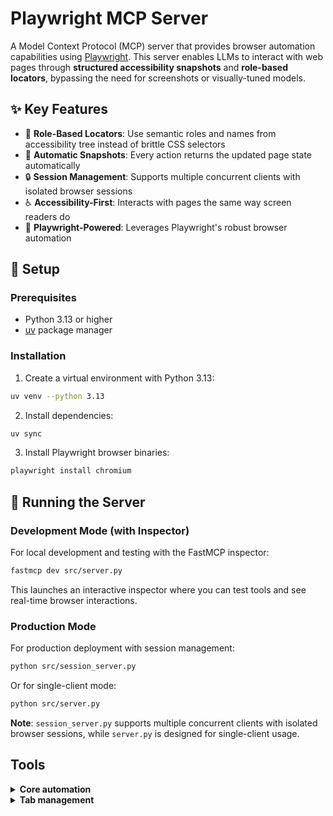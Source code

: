 # Playwright MCP Server

A Model Context Protocol (MCP) server that provides browser automation capabilities using [Playwright](https://playwright.dev). This server enables LLMs to interact with web pages through **structured accessibility snapshots** and **role-based locators**, bypassing the need for screenshots or visually-tuned models.

## ✨ Key Features

- 🎯 **Role-Based Locators**: Use semantic roles and names from accessibility tree instead of brittle CSS selectors
- 📸 **Automatic Snapshots**: Every action returns the updated page state automatically
- 🔒 **Session Management**: Supports multiple concurrent clients with isolated browser sessions
- ♿ **Accessibility-First**: Interacts with pages the same way screen readers do
- 🚀 **Playwright-Powered**: Leverages Playwright's robust browser automation

## 🚀 Setup

### Prerequisites

- Python 3.13 or higher
- [uv](https://github.com/astral-sh/uv) package manager

### Installation

1. Create a virtual environment with Python 3.13:
```bash
uv venv --python 3.13
```

2. Install dependencies:
```bash
uv sync
```

3. Install Playwright browser binaries:
```bash
playwright install chromium
```

## 🏃 Running the Server

### Development Mode (with Inspector)

For local development and testing with the FastMCP inspector:

```bash
fastmcp dev src/server.py
```

This launches an interactive inspector where you can test tools and see real-time browser interactions.

### Production Mode

For production deployment with session management:

```bash
python src/session_server.py
```

Or for single-client mode:

```bash
python src/server.py
```

**Note**: `session_server.py` supports multiple concurrent clients with isolated browser sessions, while `server.py` is designed for single-client usage.

## Tools

<details>
<summary><b>Core automation</b></summary>


- **browser_click**
  - Title: Click
  - Description: Perform click on a web page
  - Parameters:
    - `element` (string): Human-readable element description
    - `locator` (ElementLocator): Element locator - either AriaLabel with `role` and `name` fields, or Selector with `selector` field
    - `nth` (number, optional): Zero-based index when multiple elements match (e.g., nth=0 for first, nth=1 for second)
    - `double_click` (boolean, optional): Whether to perform a double click instead of a single click
    - `button` (string, optional): Button to click (left, right, middle), defaults to left
    - `modifiers` (array, optional): Modifier keys to press (Alt, Control, Meta, Shift)
  - Read-only: **false**

- **browser_close**
  - Title: Close browser
  - Description: Close the browser and clean up all resources
  - Parameters: None
  - Read-only: **false**

- **browser_drag**
  - Title: Drag mouse
  - Description: Perform drag and drop between two elements
  - Parameters:
    - `start_element` (string): Human-readable source element description
    - `start_locator` (ElementLocator): Source element locator - either AriaLabel with `role` and `name` fields, or Selector with `selector` field
    - `start_nth` (number, optional): Zero-based index for source element when multiple match
    - `end_element` (string): Human-readable target element description
    - `end_locator` (ElementLocator): Target element locator - either AriaLabel with `role` and `name` fields, or Selector with `selector` field
    - `end_nth` (number, optional): Zero-based index for target element when multiple match
  - Read-only: **false**

- **browser_file_upload**
  - Title: Upload files
  - Description: Upload one or multiple files
  - Parameters:
    - `paths` (array, optional): Absolute paths to files to upload. If omitted, file chooser is cancelled.
  - Read-only: **false**

- **browser_fill_form**
  - Title: Fill form
  - Description: Fill multiple form fields
  - Parameters:
    - `fields` (array): List of FormField objects, each with `element` (string), `value` (string), `locator` (ElementLocator), and optional `nth` (number)
  - Read-only: **false**

- **browser_get_html**
  - Title: Get HTML content
  - Description: Get HTML content for debugging when locators fail
  - Parameters:
    - `selector` (string, optional): CSS selector to get HTML from (defaults to body)
    - `max_length` (number, optional): Maximum characters to return (default 50000)
    - `filter_tags` (array, optional): List of tag names to remove (e.g., ['script', 'style']). Defaults to ['script']
  - Read-only: **true**

- **browser_hover**
  - Title: Hover mouse
  - Description: Hover over element on page
  - Parameters:
    - `element` (string): Human-readable element description
    - `locator` (ElementLocator): Element locator - either AriaLabel with `role` and `name` fields, or Selector with `selector` field
    - `nth` (number, optional): Zero-based index when multiple elements match (e.g., nth=0 for first, nth=1 for second)
  - Read-only: **false**

- **browser_navigate**
  - Title: Navigate to a URL
  - Description: Navigate to a URL
  - Parameters:
    - `url` (string): The URL to navigate to
  - Read-only: **false**

- **browser_navigate_back**
  - Title: Go back
  - Description: Go back to the previous page
  - Parameters: None
  - Read-only: **false**

- **browser_open**
  - Title: Open browser
  - Description: Open a new browser instance
  - Parameters: None
  - Read-only: **false**

- **browser_press_key**
  - Title: Press a key
  - Description: Press a key on the keyboard
  - Parameters:
    - `key` (string): Name of the key to press or a character to generate, such as `ArrowLeft` or `a`
  - Read-only: **false**

- **browser_resize**
  - Title: Resize browser window
  - Description: Resize the browser window
  - Parameters:
    - `width` (number): Width of the browser window
    - `height` (number): Height of the browser window
  - Read-only: **false**

- **browser_search**
  - Title: Search on Google
  - Description: Search for a topic using Google search
  - Parameters:
    - `query` (string): The search query or topic to search for
  - Read-only: **false**

- **browser_select_option**
  - Title: Select option
  - Description: Select an option in a dropdown
  - Parameters:
    - `element` (string): Human-readable element description
    - `values` (array): Array of values to select in the dropdown
    - `locator` (ElementLocator): Element locator - either AriaLabel with `role` and `name` fields, or Selector with `selector` field
    - `nth` (number, optional): Zero-based index when multiple elements match (e.g., nth=0 for first, nth=1 for second)
  - Read-only: **false**

- **browser_snapshot**
  - Title: Page snapshot
  - Description: Capture accessibility snapshot of the current page
  - Parameters: None
  - Read-only: **true**

- **browser_take_screenshot**
  - Title: Take a screenshot
  - Description: Take a screenshot of the current page
  - Parameters:
    - `type` (string, optional): Image format (png or jpeg). Default is png.
    - `element` (string, optional): Human-readable element description
    - `ref` (string, optional): Exact target element reference (CSS selector) from the page snapshot
    - `full_page` (boolean, optional): Take screenshot of full scrollable page
  - Read-only: **true**

- **browser_type**
  - Title: Type text
  - Description: Type text into editable element
  - Parameters:
    - `element` (string): Human-readable element description
    - `text` (string): Text to type into the element
    - `locator` (ElementLocator): Element locator - either AriaLabel with `role` and `name` fields, or Selector with `selector` field
    - `nth` (number, optional): Zero-based index when multiple elements match (e.g., nth=0 for first, nth=1 for second)
    - `submit` (boolean, optional): Whether to submit (press Enter after)
    - `slowly` (boolean, optional): Whether to type one character at a time
  - Read-only: **false**

</details>

<details>
<summary><b>Tab management</b></summary>

- **browser_tabs**
  - Title: Manage tabs
  - Description: List, create, close, or select a browser tab
  - Parameters:
    - `action` (string): Operation to perform (list, create, close, select)
    - `index` (number, optional): Tab index for close/select operations. If omitted for close, current tab is closed.
  - Read-only: **false**

</details>

